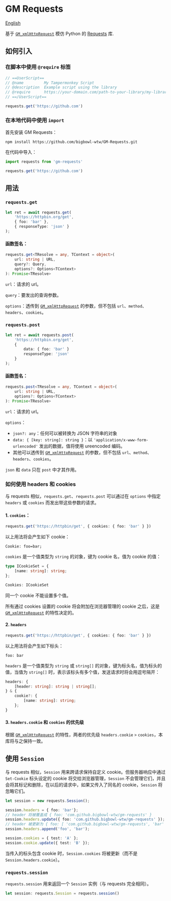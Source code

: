 # GM Requests

[English](./README.zh_CN.md)

基于 [`GM_xmlHttpRequest`](https://www.tampermonkey.net/documentation.php?locale=en#api:GM_xmlhttpRequest) 模仿 Python 的 [Requests](https://requests.readthedocs.io/en/latest/) 库.

## 如何引入
### 在脚本中使用 `@require` 标签
```javascript
// ==UserScript==
// @name         My Tampermonkey Script
// @description  Example script using the library
// @require      https://your-domain.com/path-to-your-library/my-library.js
// ==/UserScript==

requests.get('https://github.com')

```

### 在本地代码中使用 `import`
首先安装 GM Requests：
```base
npm install https://github.com/bigbowl-wtw/GM-Requests.git
```
在代码中导入：
```javascript
import requests from 'gm-requests'

requests.get('https://github.com')
```

## 用法
### `requests.get`
```typescript
let ret = await requests.get(
    'https://httpbin.org/get',
    { foo: 'bar' },
    { responseType: 'json' }
);
```

#### 函数签名：
```typescript
requests.get<TResolve = any, TContext = object>(
    url: string | URL,
    query?: Query,
    options?: Options<TContext>
): Promise<TResolve>
```

`url`：请求的 url。

`query`：要发出的查询参数。

`options`：透传到 [`GM_xmlHttpRequest`](https://www.tampermonkey.net/documentation.php?locale=en#api:GM_xmlhttpRequest) 的参数，但不包括 `url`、`method`、`headers`、`cookies`。

### `requests.post`
```typescript
let ret = await requests.post(
    'https://httpbin.org/get',
    {
        data: { foo: 'bar' }
        responseType: 'json'
    }
);
```
#### 函数签名：
```typescript
requests.post<TResolve = any, TContext = object>(
    url: string | URL,
    options?: Options<TContext>
): Promise<TResolve>
```

`url`：请求的 url。

`options`：
- `json?: any`：任何可以被转换为 JSON 字符串的对象
- `data: { [key: string]: string }`：以 `'application/x-www-form-urlencoded'` 发出的数据，值将使用 ureencoded 编码。
- 其他可以透传到 [`GM_xmlHttpRequest`](https://www.tampermonkey.net/documentation.php?locale=en#api:GM_xmlhttpRequest) 的参数，但不包括 `url`、`method`、`headers`、`cookies`。

`json` 和 `data` 只在 `post` 中才其作用。

### 如何使用 headers 和 cookies
与 requests 相似，`requests.get`、`requests.post` 可以通过在 `options` 中指定 `headers` 或 `cookies` 而发出带这些参数的请求。

#### 1. `cookies`：
```typescript
requests.get('https://httpbin/get', { cookies: { foo: 'bar' } })
```
以上用法将会产生如下 cookie：
```text/plain
Cookie: foo=bar;
```
`cookies` 是一个值类型为 `string` 的对象，键为 cookie 名，值为 cookie 的值：
```typescript
type ICookieSet = {
    [name: string]: string;
};

Cookies: ICookieSet
```
同一个 cookie 不能设置多个值。

所有通过 cookies 设置的 cookie 将会附加在浏览器管理的 cookie 之后，这是 [`GM_xmlHttpRequest`](https://www.tampermonkey.net/documentation.php?locale=en#api:GM_xmlhttpRequest) 的特性决定的。 

#### 2. `headers`
```typescript
requests.get('https://httpbin/get', { cookies: { foo: 'bar' } })
```
以上用法将会产生如下标头：
```text/plain
foo: bar
```
`headers` 是一个值类型为 `string` 或 `string[]` 的对象，键为标头名，值为标头的值，当值为 `string[]` 时，表示该标头有多个值，发送请求时将会用逗号隔开：
```typescript
headers: {
    [header: string]: string | string[];
} & {
    cookie?: {
        [name: string]: string;
    };
}
```

#### 3. `headers.cookie` 和 `cookies` 的优先级
根据 [`GM_xmlHttpRequest`](https://www.tampermonkey.net/documentation.php?locale=en#api:GM_xmlhttpRequest) 的特性，两者的优先级 `headers.cookie` `>` `cookies`，本库将与之保持一致。

## 使用 `Session`
与 requests 相似，`Session` 用来跨请求保持自定义 cookie。但服务器响应中通过 `Set-Cookie` 标头设定的 cookie 将交给浏览器管理，`Session` 不会管理它们，并且会将其标记和删除，在以后的请求中，如果又传入了同名的 cookie，`Session` 将忽略它们。
```typescript
let session = new requests.Session();

session.headers = { foo: 'bar'};
// header 将被覆盖成 { foo: 'com.github.bigbowl-wtw/gm-requests' }
session.headers.update({ foo: 'com.github.bigbowl-wtw/gm-requests' });
// header 被更新为 { foo: [ 'com.github.bigbowl-wtw/gm-requests', 'bar' ]}
session.headers.append('foo', 'bar');

session.cookies = { test: 'A' };
session.cookie.update({ test: 'B' });
```

当传入的标头包含 cookie 时，`Session.cookies` 将被更新（而不是 `Session.headers.cookie`）。

### `requests.session`
`requests.session` 用来返回一个 `Session` 实例（与 requests 完全相同）。
```typescript
let session: requests.Session = requests.session()
```



